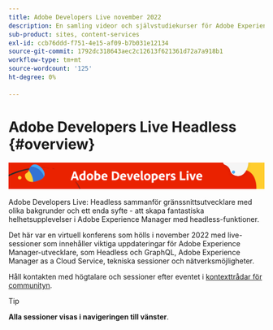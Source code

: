 ```yaml
---
title: Adobe Developers Live november 2022
description: En samling videor och självstudiekurser för Adobe Experience Manager Sites som levereras som en del av Adobe Developers Live event.
sub-product: sites, content-services
exl-id: ccb76ddd-f751-4e15-af09-b7b031e12134
source-git-commit: 1792dc318643aec2c12613f621361d72a7a918b1
workflow-type: tm+mt
source-wordcount: '125'
ht-degree: 0%

---
```


# Adobe Developers Live Headless {#overview}

<img alt="Adobe Developers Live" src="./../../assets/adl.png" />

Adobe Developers Live: Headless sammanför gränssnittsutvecklare med olika bakgrunder och ett enda syfte - att skapa fantastiska helhetsupplevelser i Adobe Experience Manager med headless-funktioner.

Det här var en virtuell konferens som hölls i november 2022 med live-sessioner som innehåller viktiga uppdateringar för Adobe Experience Manager-utvecklare, som Headless och GraphQL, Adobe Experience Manager as a Cloud Service, tekniska sessioner och nätverksmöjligheter.

Håll kontakten med högtalare och sessioner efter eventet i [kontexttrådar för communityn](https://experienceleaguecommunities.adobe.com/t5/adobe-experience-manager/adobe-developers-live-aem-headless-2022-complete-session-list/td-p/553511).

<!-- 
## Highlights

<table>
  <tr>
   <td>
      <a href="headless.md">
      <img alt="Headless Sites" src="assets/mathias.png"/>
      </a>
      <div>
         <a href="headless.md"><strong>Headless Sites</strong></a>         
         <br/><em>with Mathias Siegel, Principal Product Manager, AEM Sites</em>
      </div>
      <p>
        <br/>
         With GraphQL for Content Fragments available for AEM 6.5 and Adobe Experience Manager as a Cloud Service, let’s explore how Adobe Experience Manager can be used as a headless CMS.
      </p>
     </td>   
     <td>
      <a href="aep-integration.md">
      <img alt="Overview of Adobe Experience Platform integration" src="assets/eric.png"/>
      </a>
      <div>
         <a href="aep-integration.md"><strong>Overview of Adobe Experience Platform integration</strong></a>
         <br/><em>with Eric Knee, Principal Enterprise Solution Architect</em>
      </div>
      <p>
        <br/>
         This session will give you an overall view of different ways that Adobe Experience Platform can integrate within your ecosystem and things to consider when planning the integration work.
      </p>
   </td>
   </td>
     <td>
      <a href="pdf-services-api.md">
      <img alt="Generating documents and capturing e-signatures in your apps using Adobe Sign API" src="assets/ben.png"/>
      </a>
      <div>
         <a href="pdf-services-api.md"><strong>Generating documents and capturing e-signatures in your apps using Adobe Sign API</strong></a>
         <br/><em>with Ben Vanderberg, Principal Developer Evangelist</em>
      </div>
      <p>
        <br/>
         Adobe Document Generation API is a powerful document creation service driven by Microsoft Word templates merged with your data. When combined with Adobe Sign API, developers have an easy way to generate dynamic documents ready to be processed through the Sign workflow.
      </p>
   </td> 
  </tr>
</table>
-->

>[!TIP]
>
>**Alla sessioner visas i navigeringen till vänster**.
